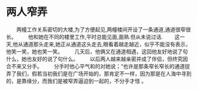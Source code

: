 # 两人窄弄
　　两幢工作关系密切的大楼,为了方便起见,两幢楼间开设了一条通道,通道很窄很长。 
　　他和她在不同的楼里工作,平时总能见面,面熟.但从未说过话. 
　　这一天,他从通道那头走来,她正从通道这头走去,眼看着越走越近，似乎不能没有表示，他笑一笑，她也笑一笑。 
　　几天后，他俩又在通道相遇，这回他友好地说了句什么，她也友好的说了句什么。 
　　以后两人越来越亲密并成了伴侣，但终究因合不来又分手。 
　　分手时他心平气和的对她说；“也许是那条窄长窄长的通道捉弄了我们，假若当初我们是在广场开始的，那肯定不一样，因为那是在人海中寻到的，是靠缘分，而我们是被窄弄逼迫到一起的，不分手才怪 。
  